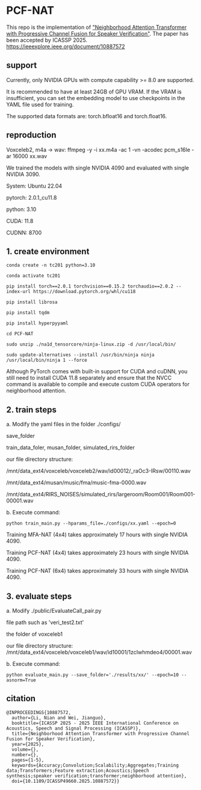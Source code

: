 # PCF-NAT
This repo is the implementation of ["Neighborhood Attention Transformer with Progressive Channel Fusion for Speaker Verification"](https://arxiv.org/abs/2405.12031).
The paper has been accepted by ICASSP 2025. https://ieeexplore.ieee.org/document/10887572

## support
Currently, only NVIDIA GPUs with compute capability >= 8.0 are supported.

It is recommended to have at least 24GB of GPU VRAM. If the VRAM is insufficient, you can set the embedding model to use checkpoints in the YAML file used for training.

The supported data formats are: torch.bfloat16 and torch.float16.


## reproduction
Voxceleb2, m4a -> wav: ffmpeg -y -i xx.m4a -ac 1 -vn -acodec pcm_s16le -ar 16000 xx.wav

We trained the models with single NVIDIA 4090 and evaluated with single NVIDIA 3090.

System: Ubuntu 22.04

pytorch: 2.0.1_cu11.8

python: 3.10

CUDA: 11.8

CUDNN: 8700


## 1. create environment
```
conda create -n tc201 python=3.10

conda activate tc201

pip install torch==2.0.1 torchvision==0.15.2 torchaudio==2.0.2 --index-url https://download.pytorch.org/whl/cu118

pip install librosa

pip install tqdm

pip install hyperpyyaml

cd PCF-NAT

sudo unzip ./na1d_tensorcore/ninja-linux.zip -d /usr/local/bin/

sudo update-alternatives --install /usr/bin/ninja ninja /usr/local/bin/ninja 1 --force
```

Although PyTorch comes with built-in support for CUDA and cuDNN, you still need to install CUDA 11.8 separately and ensure that the NVCC command is available to compile and execute custom CUDA operators for neighborhood attention.


## 2. train steps

a. Modify the yaml files in the folder ./configs/

save_folder

train_data_foler, musan_folder, simulated_rirs_folder

our file directory structure:

/mnt/data_ext4/voxceleb/voxceleb2/wav/id00012/_raOc3-IRsw/00110.wav

/mnt/data_ext4/musan/music/fma/music-fma-0000.wav

/mnt/data_ext4/RIRS_NOISES/simulated_rirs/largeroom/Room001/Room001-00001.wav

b. Execute command: 
```
python train_main.py --hparams_file=./configs/xx.yaml --epoch=0
```
Training MFA-NAT (4x4) takes approximately 17 hours with single NVIDIA 4090.

Training PCF-NAT (4x4) takes approximately 23 hours with single NVIDIA 4090.

Training PCF-NAT (6x4) takes approximately 33 hours with single NVIDIA 4090.


## 3. evaluate steps

a. Modify ./public/EvaluateCall_pair.py

file path such as 'veri_test2.txt'

the folder of voxceleb1

our file directory structure: /mnt/data_ext4/voxceleb/voxceleb1/wav/id10001/1zcIwhmdeo4/00001.wav

b. Execute command: 
```
python evaluate_main.py --save_folder='./results/xx/' --epoch=10 --asnorm=True
```

## citation
```
@INPROCEEDINGS{10887572,
  author={Li, Nian and Wei, Jianguo},
  booktitle={ICASSP 2025 - 2025 IEEE International Conference on Acoustics, Speech and Signal Processing (ICASSP)}, 
  title={Neighborhood Attention Transformer with Progressive Channel Fusion for Speaker Verification}, 
  year={2025},
  volume={},
  number={},
  pages={1-5},
  keywords={Accuracy;Convolution;Scalability;Aggregates;Training data;Transformers;Feature extraction;Acoustics;Speech synthesis;speaker verification;transformer;neighborhood attention},
  doi={10.1109/ICASSP49660.2025.10887572}}
```
